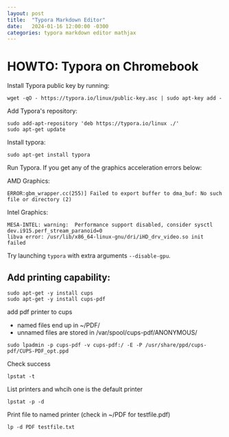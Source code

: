 ```yaml
---
layout: post
title:  "Typora Markdown Editor"
date:   2024-01-16 12:00:00 -0300
categories: typora markdown editor mathjax
---
```

# HOWTO: Typora on Chromebook

Install Typora public key by running:

```
wget -qO - https://typora.io/linux/public-key.asc | sudo apt-key add -
```

Add Typora's repository:

```
sudo add-apt-repository 'deb https://typora.io/linux ./'
sudo apt-get update
```

Install typora:

```
sudo apt-get install typora
```

Run Typora. If you get any of the graphics acceleration errors below:

AMD Graphics:

```
ERROR:gbm_wrapper.cc(255)] Failed to export buffer to dma_buf: No such file or directory (2)
```

Intel Graphics:

```
MESA-INTEL: warning:  Performance support disabled, consider sysctl dev.i915.perf_stream_paranoid=0
libva error: /usr/lib/x86_64-linux-gnu/dri/iHD_drv_video.so init failed
```

Try launching `typora` with extra arguments `--disable-gpu`.

## Add printing capability:

```
sudo apt-get -y install cups
sudo apt-get -y install cups-pdf 
```

add pdf printer to cups 

- named files end up in ~/PDF/
- unnamed files are stored in /var/spool/cups-pdf/ANONYMOUS/

```
sudo lpadmin -p cups-pdf -v cups-pdf:/ -E -P /usr/share/ppd/cups-pdf/CUPS-PDF_opt.ppd 
```

Check success

```
lpstat -t 
```

List printers and whcih one is the default printer

```
lpstat -p -d 
```

Print file to named printer (check in ~/PDF for testfile.pdf)

```
lp -d PDF testfile.txt
```
